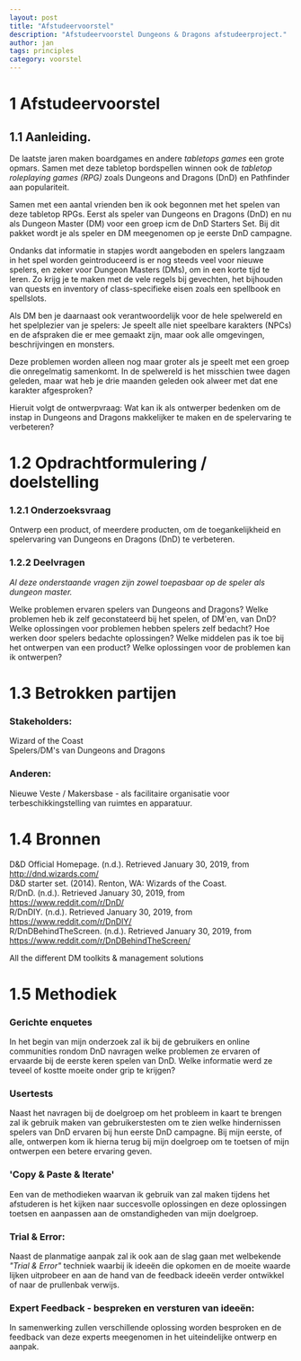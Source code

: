 ```yaml
---
layout: post
title: "Afstudeervoorstel"
description: "Afstudeervoorstel Dungeons & Dragons afstudeerproject."
author: jan
tags: principles
category: voorstel
---
```


# 1 Afstudeervoorstel

## 1.1 Aanleiding.
De laatste jaren maken boardgames en andere _tabletops games_ een grote opmars. Samen met deze tabletop bordspellen winnen ook de _tabletop roleplaying games (RPG)_ zoals Dungeons and Dragons (DnD) en Pathfinder aan populariteit.

Samen met een aantal vrienden ben ik ook begonnen met het spelen van deze tabletop RPGs. Eerst als speler van Dungeons en Dragons (DnD) en nu als Dungeon Master (DM) voor een groep icm de DnD Starters Set. Bij dit pakket wordt je als speler en DM meegenomen op je eerste DnD campagne.

Ondanks dat informatie in stapjes wordt aangeboden en spelers langzaam in het spel worden geintroduceerd is er nog steeds veel voor nieuwe spelers, en zeker voor Dungeon Masters (DMs), om in een korte tijd te leren. Zo krijg je te maken met de vele regels bij gevechten, het bijhouden van quests en inventory of class-specifieke eisen zoals een spellbook en spellslots.

Als DM ben je daarnaast ook verantwoordelijk voor de hele spelwereld en het spelplezier van je spelers: Je speelt alle niet speelbare karakters (NPCs) en de afspraken die er mee gemaakt zijn, maar ook alle omgevingen, beschrijvingen en monsters.

Deze problemen worden alleen nog maar groter als je speelt met een groep die onregelmatig samenkomt. In de spelwereld is het misschien twee dagen geleden, maar wat heb je drie maanden geleden ook alweer met dat ene karakter afgesproken?

Hieruit volgt de ontwerpvraag: Wat kan ik als ontwerper bedenken om de instap in Dungeons and Dragons makkelijker te maken en de spelervaring te verbeteren?


# 1.2 Opdrachtformulering / doelstelling

### 1.2.1 Onderzoeksvraag
Ontwerp een product, of meerdere producten, om de toegankelijkheid en spelervaring van Dungeons en Dragons (DnD) te verbeteren.

### 1.2.2 Deelvragen
_Al deze onderstaande vragen zijn zowel toepasbaar op de speler als dungeon master._

Welke problemen ervaren spelers van Dungeons and Dragons?
Welke problemen heb ik zelf geconstateerd bij het spelen, of DM'en, van DnD?
Welke oplossingen voor problemen hebben spelers zelf bedacht?
Hoe werken door spelers bedachte oplossingen?
Welke middelen pas ik toe bij het ontwerpen van een product?
Welke oplossingen voor de problemen kan ik ontwerpen?

# 1.3 Betrokken partijen

### Stakeholders:
Wizard of the Coast  
Spelers/DM's van Dungeons and Dragons  
### Anderen:
Nieuwe Veste / Makersbase - als facilitaire organisatie voor terbeschikkingstelling van ruimtes en apparatuur.

# 1.4 Bronnen
D&D Official Homepage. (n.d.). Retrieved January 30, 2019, from http://dnd.wizards.com/  
D&D starter set. (2014). Renton, WA: Wizards of the Coast.  
R/DnD. (n.d.). Retrieved January 30, 2019, from https://www.reddit.com/r/DnD/  
R/DnDIY. (n.d.). Retrieved January 30, 2019, from https://www.reddit.com/r/DnDIY/  
R/DnDBehindTheScreen. (n.d.). Retrieved January 30, 2019, from https://www.reddit.com/r/DnDBehindTheScreen/ 

All the different DM toolkits & management solutions
	
# 1.5 Methodiek

### Gerichte enquetes
In het begin van mijn onderzoek zal ik bij de gebruikers en online communities rondom DnD navragen welke problemen ze ervaren of ervaarde bij de eerste keren spelen van DnD. Welke informatie werd ze teveel of kostte moeite onder grip te krijgen?

### Usertests
Naast het navragen bij de doelgroep om het probleem in kaart te brengen zal ik gebruik maken van gebruikerstesten om te zien welke hindernissen spelers van DnD ervaren bij hun eerste DnD campagne. Bij mijn eerste, of alle, ontwerpen kom ik hierna terug bij mijn doelgroep om te toetsen of mijn ontwerpen een betere ervaring geven.

### 'Copy & Paste & Iterate'
Een van de methodieken waarvan ik gebruik van zal maken tijdens het afstuderen is het kijken naar succesvolle oplossingen en deze oplossingen toetsen en aanpassen aan de omstandigheden van mijn doelgroep.

### Trial & Error:
Naast de planmatige aanpak zal ik ook aan de slag gaan met welbekende _"Trial & Error"_ techniek waarbij ik ideeën die opkomen en de moeite waarde lijken uitprobeer en aan de hand van de feedback ideeën verder ontwikkel of naar de prullenbak verwijs.
	
### Expert Feedback - bespreken en versturen van ideeën:
In samenwerking zullen verschillende oplossing worden besproken en de feedback van deze experts meegenomen in het uiteindelijke ontwerp en aanpak.